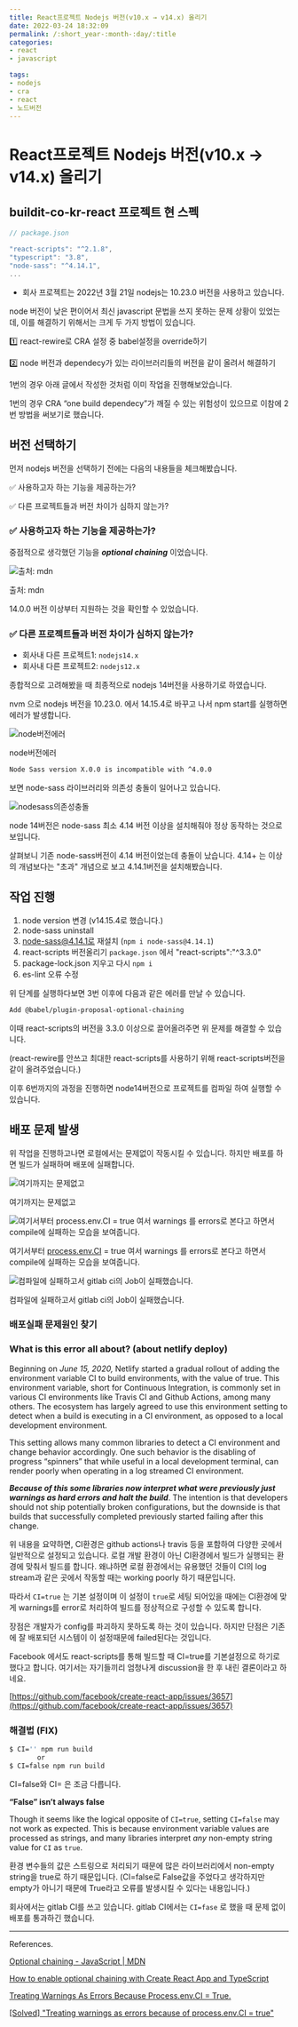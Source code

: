 ```yaml
---
title: React프로젝트 Nodejs 버전(v10.x → v14.x) 올리기
date: 2022-03-24 18:32:09
permalink: /:short_year-:month-:day/:title
categories:
- react
- javascript

tags:
- nodejs
- cra
- react
- 노드버전
---
```




# React프로젝트 Nodejs 버전(v10.x → v14.x) 올리기

## buildit-co-kr-react 프로젝트 현 스펙

```jsx
// package.json

"react-scripts": "^2.1.8",
"typescript": "3.8",
"node-sass": "^4.14.1",
...
```

- 회사 프로젝트는 2022년 3월 21일 nodejs는 10.23.0 버전을 사용하고 있습니다.

node 버전이 낮은 편이어서 최신 javascript 문법을 쓰지 못하는 문제 상황이 있었는데, 이를 해결하기 위해서는 크게 두 가지 방법이 있습니다.

1️⃣ react-rewire로 CRA 설정 중 babel설정을 override하기

2️⃣ node 버전과 dependecy가 있는 라이브러리들의 버전을 같이 올려서 해결하기

1번의 경우 아래 글에서 작성한 것처럼 이미 작업을 진행해보았습니다.





1번의 경우 CRA “one build dependecy”가 깨질 수 있는 위험성이 있으므로 이참에 2번 방법을 써보기로 했습니다.

## 버전 선택하기

먼저 nodejs 버전을 선택하기 전에는 다음의 내용들을 체크해봤습니다.

✅ 사용하고자 하는 기능을 제공하는가?

✅ 다른 프로젝트들과 버전 차이가 심하지 않는가?

### ✅ 사용하고자 하는 기능을 제공하는가?

중점적으로 생각했던 기능을 ***optional chaining*** 이었습니다.

![출처: mdn](/assets/img/0324-0.png)

출처: mdn

14.0.0 버전 이상부터 지원하는 것을 확인할 수 있었습니다.

### ✅ 다른 프로젝트들과 버전 차이가 심하지 않는가?

- 회사내 다른 프로젝트1: `nodejs14.x`
- 회사내 다른 프로젝트2: `nodejs12.x`

종합적으로 고려해봤을 때 최종적으로 nodejs 14버전을 사용하기로 하였습니다.

nvm 으로 nodejs 버전을 10.23.0. 에서 14.15.4로 바꾸고 나서 npm start를 실행하면 에러가 발생합니다.

![node버전에러](/assets/img/0324-1.png)

node버전에러

```bash
Node Sass version X.0.0 is incompatible with ^4.0.0 
```

보면 node-sass 라이브러리와 의존성 충돌이 일어나고 있습니다.

![nodesass의존성충돌](/assets/img/0324-2.png)

node 14버전은 node-sass 최소 4.14 버전 이상을 설치해줘야 정상 동작하는 것으로 보입니다.

살펴보니 기존 node-sass버전이 4.14 버전이었는데 충돌이 났습니다. 4.14+ 는 이상의 개념보다는 "초과" 개념으로 보고 4.14.1버전을 설치해봤습니다.



## 작업 진행

1. node version 변경 (v14.15.4로 했습니다.)
2. node-sass uninstall
3. node-sass@4.14.1로 재설치 (`npm i node-sass@4.14.1`)
4. react-scripts 버전올리기 `package.json` 에서 "react-scripts":"^3.3.0"
5. package-lock.json 지우고 다시 `npm i`
6. es-lint 오류 수정

위 단계를 실행하다보면 3번 이후에 다음과 같은 에러를 만날 수 있습니다.

```bash
Add @babel/plugin-proposal-optional-chaining
```

이때 react-scripts의 버전을 3.3.0 이상으로 끌어올려주면 위 문제를 해결할 수 있습니다.

(react-rewire를 안쓰고 최대한 react-scripts를 사용하기 위해 react-scripts버전을 같이 올려주었습니다.)

이후 6번까지의 과정을 진행하면 node14버전으로 프로젝트를 컴파일 하여 실행할 수 있습니다.

## 배포 문제 발생

위 작업을 진행하고나면 로컬에서는 문제없이 작동시킬 수 있습니다. 하지만 배포를 하면 빌드가 실패하며 배포에 실패합니다.

![여기까지는 문제없고](/assets/img/0324-3.png)

여기까지는 문제없고

![여기서부터 [process.env.CI](/assets/img/0324-4.png) = true 여서 warnings 를 errors로 본다고 하면서 compile에 실패하는 모습을 보여줍니다.](React%E1%84%91%E1%85%B3%E1%84%85%E1%85%A9%E1%84%8C%20e126c/Untitled%204.png)

여기서부터 [process.env.CI](http://process.env.CI) = true 여서 warnings 를 errors로 본다고 하면서 compile에 실패하는 모습을 보여줍니다.

![컴파일에 실패하고서 gitlab ci의 Job이 실패했습니다.](/assets/img/0324-5.png)

컴파일에 실패하고서 gitlab ci의 Job이 실패했습니다.

### 배포실패 문제원인 찾기

### **What is this error all about? (about netlify deploy)**

Beginning on *June 15, 2020,* Netlify started a gradual rollout of adding the environment variable CI to build environments, with the value of true. This environment variable, short for Continuous Integration, is commonly set in various CI environments like Travis CI and Github Actions, among many others. The ecosystem has largely agreed to use this environment setting to detect when a build is executing in a CI environment, as opposed to a local development environment.

This setting allows many common libraries to detect a CI environment and change behavior accordingly. One such behavior is the disabling of progress “spinners” that while useful in a local development terminal, can render poorly when operating in a log streamed CI environment.

***Because of this some libraries now interpret what were previously just warnings as hard errors and halt the build***. The intention is that developers should not ship potentially broken configurations, but the downside is that builds that successfully completed previously started failing after this change.

위 내용을 요약하면, CI환경은 github actions나 travis 등을 포함하여 다양한 곳에서 일반적으로 설정되고 있습니다. 로컬 개발 환경이 아닌 CI환경에서 빌드가 실행되는 환경에 맞춰서 빌드를 합니다. 왜냐하면 로컬 환경에서는 유용했던 것들이 CI의 log stream과 같은 곳에서 작동할 때는 working poorly 하기 때문입니다.

따라서 `CI=true` 는 기본 설정이며 이 설정이 `true`로 세팅 되어있을 때에는  CI환경에 맞게 warnings를 error로 처리하여 빌드를 정상적으로 구성할 수 있도록 합니다.

장점은 개발자가 config를 파괴하지 못하도록 하는 것이 있습니다. 하지만 단점은 기존에 잘 배포되던 시스템이 이 설정때문에 failed된다는 것입니다.

Facebook 에서도 react-scripts를 통해 빌드할 때 CI=true를 기본설정으로 하기로 했다고 합니다. 여기서는 자기들끼리 엄청나게 discussion을 한 후 내린 결론이라고 하네요.

[https://github.com/facebook/create-react-app/issues/3657](https://github.com/facebook/create-react-app/issues/3657)

### 해결법 (FIX)

```bash
$ CI='' npm run build
       or
$ CI=false npm run build
```

CI=false와 CI= 은 조금 다릅니다.

**“False” isn’t always false**

Though it seems like the logical opposite of `CI=true`, setting `CI=false` may not work as expected. This is because environment variable values are processed as strings, and many libraries interpret *any* non-empty string value for `CI` as `true`.

환경 변수들의 값은 스트링으로 처리되기 때문에 많은 라이브러리에서 non-empty string을 true로 하기 때문입니다. (CI=false로 False값을 주었다고 생각하지만 empty가 아니기 때문에 True라고 오류를 발생시킬 수 있다는 내용입니다.)

회사에서는 gitlab CI를 쓰고 있습니다. gitlab CI에서는 `CI=fase` 로 했을 때 문제 없이 배포를 통과하긴 했습니다.



---

References.

[Optional chaining - JavaScript | MDN](https://developer.mozilla.org/ko/docs/Web/JavaScript/Reference/Operators/Optional_chaining)

[How to enable optional chaining with Create React App and TypeScript](https://stackoverflow.com/questions/59093630/how-to-enable-optional-chaining-with-create-react-app-and-typescript)

[Treating Warnings As Errors Because Process.env.CI = True.](https://360techexplorer.com/treating-warnings-as-errors-because-process-env-ci-true-vercel-netlify-jenkins-etc/)

[[Solved] "Treating warnings as errors because of process.env.CI = true"](https://dev.to/kapi1/solved-treating-warnings-as-errors-because-of-process-env-ci-true-bk5)

